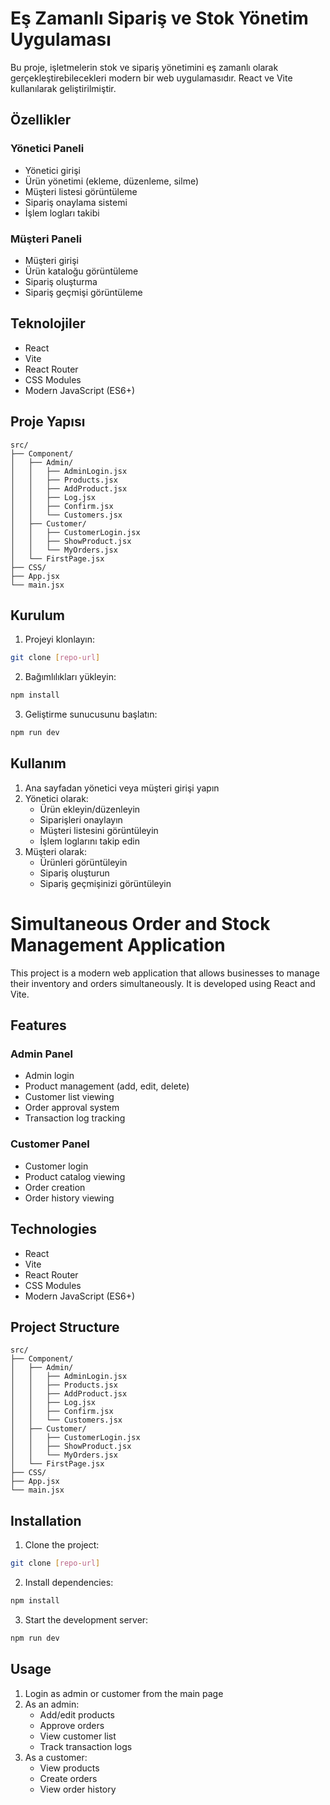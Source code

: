 # Eş Zamanlı Sipariş ve Stok Yönetim Uygulaması

Bu proje, işletmelerin stok ve sipariş yönetimini eş zamanlı olarak gerçekleştirebilecekleri modern bir web uygulamasıdır. React ve Vite kullanılarak geliştirilmiştir.

## Özellikler

### Yönetici Paneli
- Yönetici girişi
- Ürün yönetimi (ekleme, düzenleme, silme)
- Müşteri listesi görüntüleme
- Sipariş onaylama sistemi
- İşlem logları takibi

### Müşteri Paneli
- Müşteri girişi
- Ürün kataloğu görüntüleme
- Sipariş oluşturma
- Sipariş geçmişi görüntüleme

## Teknolojiler

- React
- Vite
- React Router
- CSS Modules
- Modern JavaScript (ES6+)

## Proje Yapısı

```
src/
├── Component/
│   ├── Admin/
│   │   ├── AdminLogin.jsx
│   │   ├── Products.jsx
│   │   ├── AddProduct.jsx
│   │   ├── Log.jsx
│   │   ├── Confirm.jsx
│   │   └── Customers.jsx
│   ├── Customer/
│   │   ├── CustomerLogin.jsx
│   │   ├── ShowProduct.jsx
│   │   └── MyOrders.jsx
│   └── FirstPage.jsx
├── CSS/
├── App.jsx
└── main.jsx
```

## Kurulum

1. Projeyi klonlayın:
```bash
git clone [repo-url]
```

2. Bağımlılıkları yükleyin:
```bash
npm install
```

3. Geliştirme sunucusunu başlatın:
```bash
npm run dev
```

## Kullanım

1. Ana sayfadan yönetici veya müşteri girişi yapın
2. Yönetici olarak:
   - Ürün ekleyin/düzenleyin
   - Siparişleri onaylayın
   - Müşteri listesini görüntüleyin
   - İşlem loglarını takip edin
3. Müşteri olarak:
   - Ürünleri görüntüleyin
   - Sipariş oluşturun
   - Sipariş geçmişinizi görüntüleyin



# Simultaneous Order and Stock Management Application

This project is a modern web application that allows businesses to manage their inventory and orders simultaneously. It is developed using React and Vite.

## Features

### Admin Panel
- Admin login
- Product management (add, edit, delete)
- Customer list viewing
- Order approval system
- Transaction log tracking

### Customer Panel
- Customer login
- Product catalog viewing
- Order creation
- Order history viewing

## Technologies

- React
- Vite
- React Router
- CSS Modules
- Modern JavaScript (ES6+)

## Project Structure

```
src/
├── Component/
│   ├── Admin/
│   │   ├── AdminLogin.jsx
│   │   ├── Products.jsx
│   │   ├── AddProduct.jsx
│   │   ├── Log.jsx
│   │   ├── Confirm.jsx
│   │   └── Customers.jsx
│   ├── Customer/
│   │   ├── CustomerLogin.jsx
│   │   ├── ShowProduct.jsx
│   │   └── MyOrders.jsx
│   └── FirstPage.jsx
├── CSS/
├── App.jsx
└── main.jsx
```

## Installation

1. Clone the project:
```bash
git clone [repo-url]
```

2. Install dependencies:
```bash
npm install
```

3. Start the development server:
```bash
npm run dev
```

## Usage

1. Login as admin or customer from the main page
2. As an admin:
   - Add/edit products
   - Approve orders
   - View customer list
   - Track transaction logs
3. As a customer:
   - View products
   - Create orders
   - View order history 
